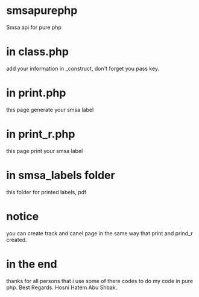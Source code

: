 # smsapurephp
Smsa api for pure php
# in class.php
add your information in _construct, don't forget you pass key.
# in print.php
this page generate your smsa label
# in print_r.php
this page print your smsa label
# in smsa_labels folder
this folder for printed labels, pdf
# notice
you can create track and canel page in the same way that print and prind_r created.

# in the end
thanks for all persons that i use some of there codes to do my code in pure php.
Best Regards.
Hosni Hatem Abu Shbak.
